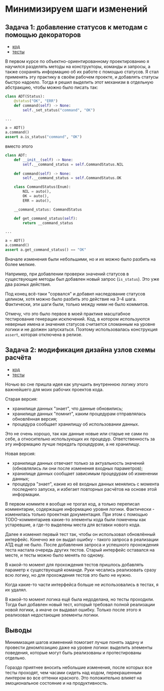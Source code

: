 # Минимизируем шаги изменений

## Задача 1: добавление статусов к методам с помощью декораторов
- [код](https://github.com/MaksimZh/sintez/blob/master/tools.py)
- [тесты](https://github.com/MaksimZh/sintez/blob/master/test_tools.py)

В первом курсе по объектно-ориентированному проектированию
я научился разделять методы на конструкторы, команды и запросы,
а также сохранять информацию об их работе с помощью статусов.
Я стал применять эту практику в своём рабочем проекте,
и добавлять статусы быстро надоело.
Тогда я решил выделить этот механизм в отдельную абстракцию,
чтобы можно было писать так:
```Python
class ADT(Status):
    @status("OK", "ERR")
    def command(self) -> None:
        self._set_status("command", "OK")

...

a = ADT()
a.command()
assert a.is_status("command", "OK")
```
вместо этого
```Python
class ADT:
    def __init__(self) -> None:
        self.__command_status = self.CommandStatus.NIL
    
    def command(self) -> None:
        self.__command_status = self.CommandStatus.OK

    class CommandStatus(Enum):
        NIL = auto(),
        OK = auto(),
        ERR = auto(),

    __command_status: CommandStatus

    def get_command_status(self):
        return __command_status

...

a = ADT()
a.command()
assert a.get_command_status() == "OK"
```

Вначале изменения были небольшими, но и их можно было разбить на более мелкие.

Например, при добавлении проверки значений статусов в существующие методы
был добавлен новый запрос (`is_status`). Это уже два разных действия.

Под конец всё-таки "сорвался" и добавил наследование статусов целиком,
хотя можно было разбить это действие на 3-4 шага.
Фактически, эти шаги были, только между ними не было коммитов.

Отмечу, что это было первое в моей практике масштабное тестирование
генерации исключений.
Код, в котором используются неверные имена и значения статусов считается
сломанным на уровне логики и не должен запускаться.
Поэтому использовалась конструкция `assert`, которая отключена в релизе.


## Задача 2: модификация дизайна узлов схемы расчёта
- [код](https://github.com/MaksimZh/sintez/blob/master/nodes.py)
- [тесты](https://github.com/MaksimZh/sintez/blob/master/test_nodes.py)

Ночью во сне пришла идея как улучшить внутреннюю логику этого важнейшего
для моих рабочих проектов кода.

Старая версия: 
- хранилище данных "знает", что данные обновились;
- хранилище данных "помнит", каким процедурам отправлялась обновлённая версия;
- процедура сообщает хранилищу об использовании данных.

Это не очень хорошо, так как данные новые или старые не сами по себе,
а относительно использующих их процедур.
Ответственность за эту информацию лучше передать процедурам, а не хранилищу.

Новая версия:
- хранилище данных отвечает только за актуальность значений
  (обновлялись ли они после изменения входных параметров);
- хранилище данных сообщает зависимым процедурам об изменении данных;
- процедура "знает", какие из её входных данных менялись
  с момента последнего запуска, и избегает повторных расчётов на основе этой информации.

В первом коммите я вообще не трогал код, а только переписал комментарии,
содержащие информацию уровня логики.
Фактически - изменилась только проектная документация.
При этом с помощью TODO-комментариев какие-то элементы кода были помечены
как устаревшие, а где-то выделены места для вставки нового кода.

Далее я изменил первый тест так, чтобы он использовал обновлённый интерфейс.
Конечно же он выдал ошибку - такого запроса в реализации АТД ещё не было.
После добавления запроса и успешного прохождения теста настала очередь других тестов.
Старый интерфейс оставался на месте, и тесты можно было менять по одному.

В какой-то момент для прохождения тестов пришлось добавлять параметр
к существующей команде.
Руки чесались реализовать сразу всю логику, но для прохождения тестов это было
не нужно.

Когда какие-то части интерфейса больше не использовались в тестах, я их удалял.

В какой-то момент логика ещё была недоделана, но тесты проходили.
Тогда был добавлен новый тест, который требовал полной реализации новой логики,
а иначе он выдавал ошибку.
Только после этого я реализовал недостающие элементы логики.


## Выводы
Минимизация шагов изменений помогает лучше понять задачу
и провести декомпозицию даже на уровне логики:
выделить элементы поведения, которые могут быть реализованы и протестированы
отдельно.

Гораздо приятнее вносить небольшие изменения, после которых все тесты проходят,
чем часами сидеть над кодом, перекрашенным линтером во все оттенки красного.
Это положительно влияет на эмоциональное состояние и на продуктивность.
